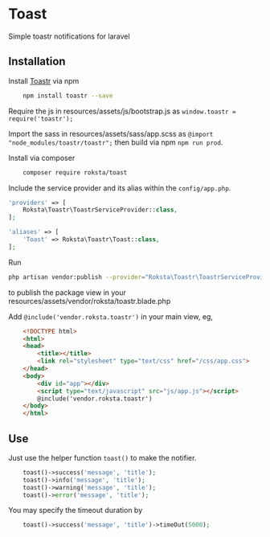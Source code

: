 # Toast
Simple toastr notifications for laravel

## Installation

<!-- Pull in the package through Composer. -->

<!-- Run `composer require roksta/toast` -->

Install [Toastr](https://github.com/CodeSeven/toastr) via npm 
```bash
    npm install toastr --save
```

Require the js in resources/assets/js/bootstrap.js as 
`window.toastr = require('toastr');`

Import the sass in resources/assets/sass/app.scss as 
`@import "node_modules/toastr/toastr";`
then build via npm `npm run prod`.

Install via composer
```bash
    composer require roksta/toast
```

Include the service provider and its alias within the `config/app.php`.

```php
'providers' => [
    Roksta\Toastr\ToastrServiceProvider::class,
];

'aliases' => [
    'Toast' => Roksta\Toastr\Toast::class,
];
```

Run 
```bash
php artisan vendor:publish --provider="Roksta\Toastr\ToastrServiceProvider"
```
to publish the package view in your resources/assets/vendor/roksta/toastr.blade.php

Add `@include('vendor.roksta.toastr')` in your main view, eg,
```html
    <!DOCTYPE html>
    <html>
    <head>
        <title></title>
        <link rel="stylesheet" type="text/css" href="/css/app.css">
    </head>
    <body>
        <div id="app"></div>
        <script type="text/javascript" src="js/app.js"></script>
        @include('vendor.roksta.toastr')
    </body>
    </html>
```

## Use

Just use the helper function `toast()` to make the notifier.

```php
    toast()->success('message', 'title');
    toast()->info('message', 'title');
    toast()->warning('message', 'title');
    toast()->error('message', 'title');
```
You may specify the timeout duration by 
```php
    toast()->success('message', 'title')->timeOut(5000);
```
